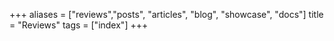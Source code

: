 +++
aliases = ["reviews","posts", "articles", "blog", "showcase", "docs"]
title = "Reviews"
tags = ["index"]
+++
